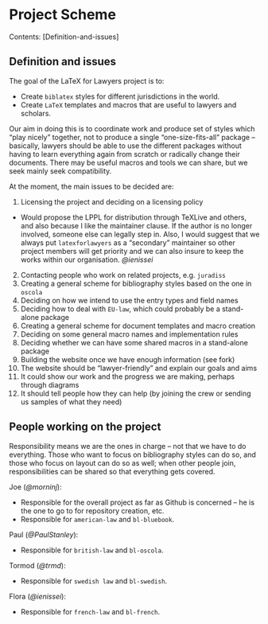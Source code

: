# Project Scheme #

Contents:
[Definition-and-issues]

## Definition and issues ##

The goal of the  LaTeX for Lawyers project is to:
- Create `biblatex` styles for different jurisdictions in the world.
- Create `LaTeX` templates and macros that are useful to lawyers and scholars.

Our aim in doing this is to coordinate work and produce set of styles which “play nicely” together, not to produce a single “one-size-fits-all” package – basically, lawyers should be able to use the different packages without having to learn everything again from scratch or radically change their documents. There may be useful macros and tools we can share, but we seek mainly seek compatibility.

At the moment, the main issues to be decided are:
1. Licensing the project and deciding on a licensing policy
  - Would propose the LPPL for distribution through TeXLive and others, and also because I like the maintainer clause. If the author is no longer involved, someone else can legally step in. Also, I would suggest that we always put `latexforlawyers` as a “secondary” maintainer so other project members will get priority and we can also insure to keep the works within our organisation. *@ienissei*
2. Contacting people who work on related projects, e.g. `juradiss`
3. Creating a general scheme for bibliography styles based on the one in `oscola`
  1. Deciding on how we intend to use the entry types and field names
  2. Deciding how to deal with `EU-law`, which could probably be a stand-alone package
4. Creating a general scheme for document templates and macro creation
  1. Deciding on some general macro names and implementation rules
  2. Deciding whether we can have some shared macros in a stand-alone package
5. Building the website once we have enough information (see fork)
  1. The website should be “lawyer-friendly” and explain our goals and aims
  2. It could show our work and the progress we are making, perhaps through diagrams
  3. It should tell people how they can help (by joining the crew or sending us samples of what they need)

## People working on the project ##

Responsibility means we are the ones in charge – not that we have to do everything. Those who want to focus on bibliography styles can do so, and those who focus on layout can do so as well; when other people join, responsibilities can be shared so that everything gets covered.

Joe (*@morninj*):
- Responsible for the overall project as far as Github is concerned – he is the one to go to for repository creation, etc.
- Responsible for `american-law` and `bl-bluebook`.

Paul (*@PaulStanley*):
- Responsible for `british-law` and `bl-oscola`.

Tormod (*@trmd*):
- Responsible for `swedish law` and `bl-swedish`.

Flora (*@ienissei*):
- Responsible for `french-law` and `bl-french`.
